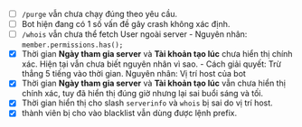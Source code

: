 - [ ] `/purge` vẫn chưa chạy đúng theo yêu cầu.
- [ ] Bot hiện đang có 1 số vấn đề gây crash không xác định.
- [ ] `/whois` vẫn chưa thể fetch User ngoài server - Nguyên nhân: `member.permissions.has();`
- [x] Thời gian **Ngày tham gia server** và **Tài khoản tạo lúc** chưa hiển thị chính xác. Hiện tại vẫn chưa biết nguyên nhân vì sao. - Cách giải quyết: Trừ thẳng 5 tiếng vào thời gian. Nguyên nhân: Vị trí host của bot
- [x] Thời gian **Ngày tham gia server** và **Tài khoản tạo lúc** vẫn chưa hiển thị chính xác, tuy đã hiển thị đúng giờ nhưng lại sai buổi sáng và tối.
- [x] Thời gian hiển thị cho slash `serverinfo` và `whois` bị sai do vị trí host.
- [x] thành viên bị cho vào blacklist vẫn dùng được lệnh prefix.
